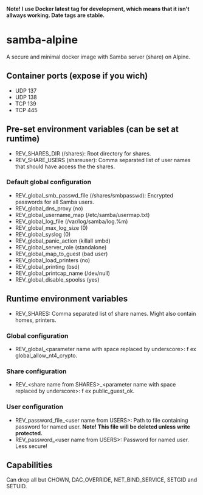 **Note! I use Docker latest tag for development, which means that it isn't allways working. Date tags are stable.**

# samba-alpine
A secure and minimal docker image with Samba server (share) on Alpine.

## Container ports (expose if you wich)
* UDP 137
* UDP 138
* TCP 139
* TCP 445

## Pre-set environment variables (can be set at runtime)
* REV_SHARES_DIR (/shares): Root directory for shares.
* REV_SHARE_USERS (shareuser): Comma separated list of user names that should have access the the shares.
### Default global configuration
* REV_global_smb_passwd_file (/shares/smbpasswd): Encrypted passwords for all Samba users.
* REV_global_dns_proxy (no)
* REV_global_username_map (/etc/samba/usermap.txt)
* REV_global_log_file (/var/log/samba/log.%m)
* REV_global_max_log_size (0)
* REV_global_syslog (0)
* REV_global_panic_action (killall smbd)
* REV_global_server_role (standalone)
* REV_global_map_to_guest (bad user)
* REV_global_load_printers (no)
* REV_global_printing (bsd)
* REV_global_printcap_name (/dev/null)
* REV_global_disable_spoolss (yes)

## Runtime environment variables
* REV_SHARES: Comma separated list of share names. Might also contain homes, printers.
### Global configuration
* REV_global_&lt;parameter name with space replaced by underscore&gt;: f ex global_allow_nt4_crypto.
### Share configuration
* REV_&lt;share name from SHARES&gt;_&lt;parameter name with space replaced by underscore&gt;: f ex public_guest_ok.
### User configuration
* REV_password&#95;file_&lt;user name from USERS&gt;: Path to file containing password for named user. **Note! This file will be deleted unless write protected.**
* REV_password_&lt;user name from USERS&gt;: Password for named user. Less secure!

## Capabilities
Can drop all but CHOWN, DAC_OVERRIDE, NET_BIND_SERVICE, SETGID and SETUID.
